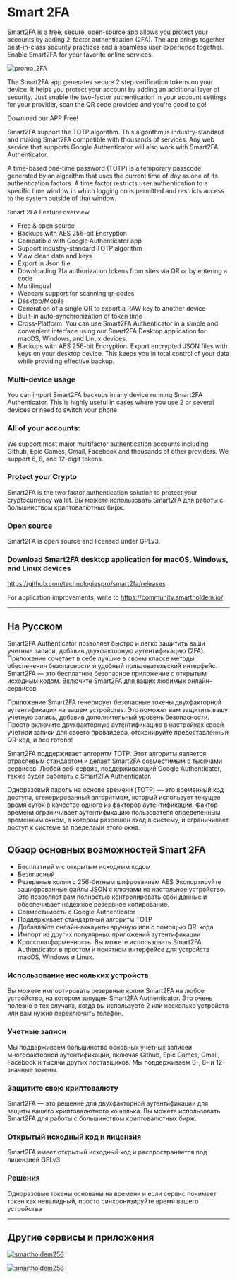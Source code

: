 # Smart 2FA

Smart2FA is a free, secure, open-source app allows you protect your accounts by adding 2-factor authentication (2FA). The app brings together best-in-class security practices and a seamless user experience together. Enable Smart2FA for your favorite online services.

![promo_2FA](https://user-images.githubusercontent.com/9394904/178302234-12e6d562-0f02-4846-8d13-5e06b3086d4c.png)

The Smart2FA app generates secure 2 step verification tokens on your device. It helps you protect your account by adding an additional layer of security. Just enable the two-factor authentication in your account settings for your provider, scan the QR code provided and you're good to go!

Download our APP Free!

Smart2FA support the TOTP algorithm. This algorithm is industry-standard and making Smart2FA compatible with thousands of services. Any web service that supports Google Authenticator will also work with Smart2FA Authenticator.

A time-based one-time password (TOTP) is a temporary passcode generated by an algorithm that uses the current time of day as one of its authentication factors. A time factor restricts user authentication to a specific time window in which logging on is permitted and restricts access to the system outside of that window.

Smart 2FA Feature overview

- Free & open source
- Backups with AES 256-bit Encryption
- Compatible with Google Authenticator app
- Support industry-standard TOTP algorithm
- View clean data and keys
- Export in Json file
- Downloading 2fa authorization tokens from sites via QR or by entering a code
- Multilingual
- Webcam support for scanning qr-codes
- Desktop/Mobile
- Generation of a single QR to export a RAW key to another device
- Built-in auto-synchronization of token time
- Cross-Platform.  You can use Smart2FA Authenticator in a simple and convenient interface using our Smart2FA Desktop application for macOS, Windows, and Linux devices.
- Backups with AES 256-bit Encryption.  Export encrypted JSON files with keys on your desktop device. This keeps you in total control of your data while providing effective backup.

### Multi-device usage
You can import Smart2FA backups in any device running Smart2FA Authenticator. This is highly useful in cases where you use 2 or several devices or need to switch your phone.

### All of your accounts:
We support most major multifactor authentication accounts including Github, Epic Games, Gmail, Facebook and thousands of other providers. We support 6, 8, and 12-digit tokens.

### Protect your Crypto
Smart2FA is the two factor authentication solution to protect your cryptocurrency wallet. Вы можете использовать Smart2FA для работы с большинством криптовалютных бирж.

### Open source
Smart2FA is open source and licensed under GPLv3.

### Download Smart2FA desktop application for macOS, Windows, and Linux devices
https://github.com/technologiespro/smart2fa/releases

For application improvements, write to https://community.smartholdem.io/

---

## На Русском

Smart2FA Authenticator позволяет быстро и легко защитить ваши учетные записи, добавив двухфакторную аутентификацию (2FA). Приложение сочетает в себе лучшие в своем классе методы обеспечения безопасности и удобный пользовательский интерфейс. Smart2FA — это бесплатное безопасное приложение с открытым исходным кодом.  Включите Smart2FA для ваших любимых онлайн-сервисов.

Приложение Smart2FA генерирует безопасные токены двухфакторной аутентификации на вашем устройстве. Это поможет вам защитить вашу учетную запись, добавив дополнительный уровень безопасности. Просто включите двухфакторную аутентификацию в настройках своей учетной записи для своего провайдера, отсканируйте предоставленный QR-код, и все готово!

Smart2FA поддерживает алгоритм TOTP. Этот алгоритм является отраслевым стандартом и делает Smart2FA совместимым с тысячами сервисов. Любой веб-сервис, поддерживающий Google Authenticator, также будет работать с Smart2FA Authenticator.

Одноразовый пароль на основе времени (TOTP) — это временный код доступа, сгенерированный алгоритмом, который использует текущее время суток в качестве одного из факторов аутентификации. Фактор времени ограничивает аутентификацию пользователя определенным временным окном, в котором разрешен вход в систему, и ограничивает доступ к системе за пределами этого окна.

## Обзор основных возможностей Smart 2FA

- Бесплатный и с открытым исходным кодом
- Безопасный
- Резервные копии с 256-битным шифрованием AES
  Экспортируйте зашифрованные файлы JSON с ключами на настольное устройство. Это позволяет вам полностью контролировать свои данные и обеспечивает надежное резервное копирование.
- Совместимость с Google Authenticator
- Поддерживает стандартный алгоритм TOTP
- Добавляйте онлайн-аккаунты вручную или с помощью QR-кода.
- Импорт из других популярных приложений аутентификации
- Кроссплатформенность. Вы можете использовать Smart2FA Authenticator в простом и понятном интерфейсе для устройств macOS, Windows и Linux.

### Использование нескольких устройств
Вы можете импортировать резервные копии Smart2FA на любое устройство, на котором запущен Smart2FA Authenticator. Это очень полезно в тех случаях, когда вы используете 2 или несколько устройств или вам нужно переключить телефон.

### Учетные записи
Мы поддерживаем большинство основных учетных записей многофакторной аутентификации, включая Github, Epic Games, Gmail, Facebook и тысячи других поставщиков. Мы поддерживаем 6-, 8- и 12-значные токены.

### Защитите свою криптовалюту
Smart2FA — это решение для двухфакторной аутентификации для защиты вашего криптовалютного кошелька. Вы можете использовать Smart2FA для работы с большинством криптовалютных бирж.

### Открытый исходный код и лицензия
Smart2FA имеет открытый исходный код и распространяется под лицензией GPLv3.

### Решения
Одноразовые токены основаны на времени и если сервис понимает токен как невалидный, просто синхронизируйте время вашего устройства

---
## Другие сервисы и приложения

[![smartholdem256](https://user-images.githubusercontent.com/9394904/178296762-e36a53a1-3f1b-4b76-a13b-1ff079a8e1b9.svg "XBTS Cross-chain DEX")](https://xbts.io) 


[![smartholdem256](https://user-images.githubusercontent.com/9394904/178307849-e85929f4-22a5-416d-a4b5-03771eccf538.png "SmartHoldem Gaming Blockchain Platform")](https://smartholdem.io)


